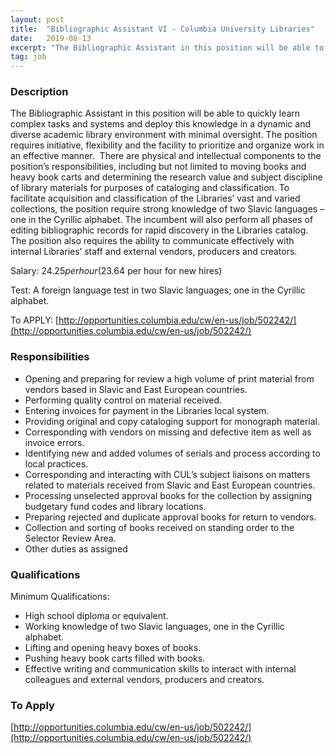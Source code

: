 ```yaml
---
layout: post
title:  "Bibliographic Assistant VI - Columbia University Libraries"
date:   2019-08-13
excerpt: "The Bibliographic Assistant in this position will be able to quickly learn complex tasks and systems and deploy this knowledge in a dynamic and diverse academic library environment with minimal oversight. The position requires initiative, flexibility and the facility to prioritize and organize work in an effective manner.  There are..."
tag: job
---
```


### Description   

The Bibliographic Assistant in this position will be able to quickly learn complex tasks and systems and deploy this knowledge in a dynamic and diverse academic library environment with minimal oversight. The position requires initiative, flexibility and the facility to prioritize and organize work in an effective manner.  There are physical and intellectual components to the position’s responsibilities, including but not limited to moving books and heavy book carts and determining the research value and subject discipline of library materials for purposes of cataloging and classification. To facilitate acquisition and classification of the Libraries’ vast and varied collections, the position require strong knowledge of two Slavic languages – one in the Cyrillic alphabet. The incumbent will also perform all phases of editing bibliographic records for rapid discovery in the Libraries catalog.  The position also requires the ability to communicate effectively with internal Libraries’ staff and external vendors, producers and creators.

Salary: $24.25 per hour ($23.64 per hour for new hires)

Test: A foreign language test in two Slavic languages; one in the Cyrillic alphabet.

To APPLY: [http://opportunities.columbia.edu/cw/en-us/job/502242/](http://opportunities.columbia.edu/cw/en-us/job/502242/)


### Responsibilities   

- Opening and preparing for review a high volume of print material from vendors based in Slavic and East European countries.
- Performing quality control on material received.
- Entering invoices for payment in the Libraries local system.
 - Providing original and copy cataloging support for monograph material.
- Corresponding with vendors on missing and defective item as well as invoice errors.
- Identifying new and added volumes of serials and process according to local practices.
- Corresponding and interacting with CUL’s subject liaisons on matters related to materials received from Slavic and East European countries.
- Processing unselected approval books for the collection by assigning budgetary fund codes and library locations.
- Preparing rejected and duplicate approval books for return to vendors.
- Collection and sorting of books received on standing order to the Selector Review Area.
- Other duties as assigned


### Qualifications   

Minimum Qualifications: 
- High school diploma or equivalent.
- Working knowledge of two Slavic languages, one in the Cyrillic alphabet.
- Lifting and opening heavy boxes of books.
- Pushing heavy book carts filled with books.
- Effective writing and communication skills to interact with internal colleagues and external vendors, producers and creators.








### To Apply   

[http://opportunities.columbia.edu/cw/en-us/job/502242/](http://opportunities.columbia.edu/cw/en-us/job/502242/)





